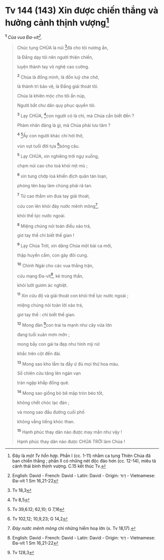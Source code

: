 # Tv 144 (143) Xin được chiến thắng và hưởng cảnh thịnh vượng[^1-7166327d-1e70-46f6-b566-da54890c4b7a]
<sup><b>1</b></sup> *Của vua Đa-vít[^5-7166327d-1e70-46f6-b566-da54890c4b7a].*

> Chúc tụng CHÚA là núi [^1@-7166327d-1e70-46f6-b566-da54890c4b7a]đá cho tôi nương ẩn,
>
> là Đấng dạy tôi nên người thiện chiến,
>
> luyện thành tay võ nghệ cao cường.
>
> <sup><b>2</b></sup> Chúa là đồng minh, là đồn luỹ che chở,
>
> là thành trì bảo vệ, là Đấng giải thoát tôi.
>
> Chúa là khiên mộc cho tôi ẩn núp,
>
> Người bắt chư dân quy phục quyền tôi.
>
> <sup><b>3</b></sup> Lạy CHÚA, [^2@-7166327d-1e70-46f6-b566-da54890c4b7a]con người có là chi, mà Chúa cần biết đến ?
>
> Phàm nhân đáng là gì, mà Chúa phải lưu tâm ?
>
> <sup><b>4</b></sup> [^3@-7166327d-1e70-46f6-b566-da54890c4b7a]Ấy con người khác chi hơi thở,
>
> vùn vụt tuổi đời tựa [^4@-7166327d-1e70-46f6-b566-da54890c4b7a]bóng câu.
>
> <sup><b>5</b></sup> Lạy CHÚA, xin nghiêng trời ngự xuống,
>
> chạm núi cao cho toả khói mịt mù ;
>
> <sup><b>6</b></sup> xin tung chớp loà khiến địch quân tán loạn,
>
> phóng tên bay làm chúng phải rã tan.
>
> <sup><b>7</b></sup> Từ cao thẳm xin đưa tay giải thoát,
>
> cứu con lên khỏi đáy nước mênh mông[^2-7166327d-1e70-46f6-b566-da54890c4b7a],
>
> khỏi thế lực nước ngoài.
>
> <sup><b>8</b></sup> Miệng chúng nói toàn điều xảo trá,
>
> giơ tay thề chỉ biết thề gian !
>
> <sup><b>9</b></sup> Lạy Chúa Trời, xin dâng Chúa một bài ca mới,
>
> thập huyền cầm, con gảy đôi cung.
>
> <sup><b>10</b></sup> Chính Ngài cho các vua thắng trận,
>
> cứu mạng Đa-vít[^5-7166327d-1e70-46f6-b566-da54890c4b7a], kẻ trung thần,
>
> khỏi lưỡi gươm ác nghiệt.
>
> <sup><b>11</b></sup> Xin cứu độ và giải thoát con khỏi thế lực nước ngoài ;
>
> miệng chúng nói toàn lời xảo trá,
>
> giơ tay thề : chỉ biết thề gian.
>
> <sup><b>12</b></sup> Mong đàn [^5@-7166327d-1e70-46f6-b566-da54890c4b7a]con trai ta mạnh như cây vừa lớn
>
> đang tuổi xuân mơn mởn ;
>
> mong bầy con gái ta đẹp như hình mỹ nữ
>
> khắc trên cột đền đài.
>
> <sup><b>13</b></sup> Mong sao kho lẫm ta đầy ứ đủ mọi thứ hoa màu.
>
> Số chiên cừu tăng lên ngàn vạn
>
> tràn ngập khắp đồng quê.
>
> <sup><b>14</b></sup> Mong sao giống bò bê mập tròn béo tốt,
>
> không chết chóc lạc đàn ;
>
> và mong sao đầu đường cuối phố
>
> không vẳng tiếng khóc than.
>
> <sup><b>15</b></sup> Hạnh phúc thay dân nào được may mắn như vậy !
>
> Hạnh phúc thay dân nào được CHÚA TRỜI làm Chúa !

[^1-7166327d-1e70-46f6-b566-da54890c4b7a]: Đây là *một Tv hỗn hợp*. Phần I (cc. 1-11) nhằm ca tụng Thiên Chúa đã ban chiến thắng ; phần II có những nét độc đáo hơn (cc. 12-14), miêu tả cảnh thái bình thịnh vượng. C.15 kết thúc Tv.
[^2-7166327d-1e70-46f6-b566-da54890c4b7a]: *Đáy nước mênh mông* chỉ những hiểm hoạ lớn (x. Tv 18,17).
[^5-7166327d-1e70-46f6-b566-da54890c4b7a]: English: David - French: David - Latin: David - Origin: &#1491;&#1464;&#1493;&#1460;&#1491; - Vietnamese: Đa-vít 1 Sm 16,21-22
[^5-7166327d-1e70-46f6-b566-da54890c4b7a]: English: David - French: David - Latin: David - Origin: &#1491;&#1464;&#1493;&#1460;&#1491; - Vietnamese: Đa-vít 1 Sm 16,21-22
[^1@-7166327d-1e70-46f6-b566-da54890c4b7a]: Tv 18,3
[^2@-7166327d-1e70-46f6-b566-da54890c4b7a]: Tv 8,5
[^3@-7166327d-1e70-46f6-b566-da54890c4b7a]: Tv 39,6.12; 62,10; G 7,16
[^4@-7166327d-1e70-46f6-b566-da54890c4b7a]: Tv 102,12; 10,9,23; G 14,2
[^5@-7166327d-1e70-46f6-b566-da54890c4b7a]: Tv 128,3